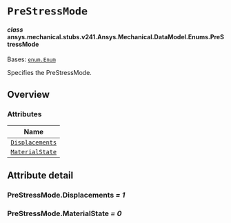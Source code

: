 # `PreStressMode`

<a id="ansys.mechanical.stubs.v241.Ansys.Mechanical.DataModel.Enums.PreStressMode"></a>

#### *class* ansys.mechanical.stubs.v241.Ansys.Mechanical.DataModel.Enums.PreStressMode

Bases: [`enum.Enum`](https://docs.python.org/3/library/enum.html#enum.Enum)

Specifies the PreStressMode.

<!-- !! processed by numpydoc !! -->

<a id="overview"></a>

## Overview

### Attributes

| Name |
| --------------------------------------------------- |
| [`Displacements`](#PreStressMode.Displacements) |
| [`MaterialState`](#PreStressMode.MaterialState) |

<a id="attribute-detail"></a>

## Attribute detail

<a id="PreStressMode.Displacements"></a>

### PreStressMode.Displacements *= 1*

<a id="PreStressMode.MaterialState"></a>

### PreStressMode.MaterialState *= 0*


